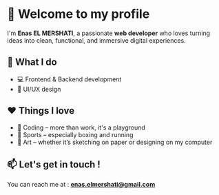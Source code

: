 # 👋 Welcome to my profile

I'm **Enas EL MERSHATI**, a passionate **web developer** who loves turning ideas into clean, functional, and immersive digital experiences.

## 🚀 What I do

- 💻 Frontend & Backend development  
- 🎨 UI/UX design

## ❤️ Things I love

- 🧠 Coding – more than work, it's a playground  
- 🥊 Sports – especially boxing and running  
- 🎨 Art – whether it’s sketching on paper or designing on my computer

## 📫 Let's get in touch ! 

You can reach me at : **enas.elmershati@gmail.com**
